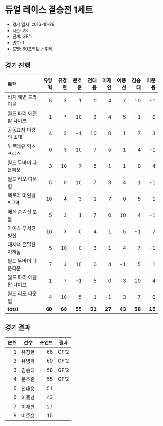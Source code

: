 # 듀얼 레이스 결승전 1세트

- 경기 일시: 2016-10-29
- 시즌: 23
- 단계: GF/1
- 번호: 1
- 포맷: 60포인트 선취제





## 경기 진행

| 트랙 | 유영혁 | 유창현 | 문호준 | 전대웅 | 이재인 | 이중선 | 김승태 | 이준용 |
|:---|---:|---:|---:|---:|---:|---:|---:|---:|
| 비치 해변 드라이브 | 5 | 3 | 1 | 0 | 4 | 7 | 10 | -1 |
| 월드 파리 에펠탑 다이브 | 1 | 7 | 10 | 3 | 4 | 5 | -1 | 0 |
| 공동묘지 마왕의 초대 | 4 | 5 | -1 | 10 | 0 | 1 | 7 | 3 |
| 노르테유 익스프레스 | 0 | 3 | 10 | 7 | 5 | 1 | 4 | -1 |
| 월드 두바이 다운타운 | 3 | 10 | 7 | 5 | -1 | 1 | 0 | 4 |
| 월드 리오 다운힐 | 5 | 0 | 10 | 7 | 3 | 4 | 1 | -1 |
| 팩토리 미완성 5구역 | 10 | 4 | 3 | -1 | 7 | 0 | 5 | 1 |
| 해적 숨겨진 보물 | 5 | 3 | 1 | 7 | 0 | 10 | 4 | -1 |
| 아이스 부서진 빙산 | 10 | 3 | 0 | 4 | 1 | 5 | -1 | 7 |
| 대저택 은밀한 지하실 | 5 | 10 | 0 | 3 | 1 | 4 | 7 | -1 |
| 월드 두바이 다운타운 | 7 | 3 | 10 | 0 | 4 | -1 | 5 | 1 |
| 월드 파리 에펠탑 다이브 | 1 | 7 | -1 | 5 | 0 | 3 | 10 | 4 |
| 월드 리오 다운힐 | 4 | 10 | 5 | 1 | -1 | 3 | 7 | 0 |
| __total__ | __60__ | __68__ | __55__ | __51__ | __27__ | __43__ | __58__ | __15__ |




## 경기 결과

| 순위 | 선수 | 포인트 | 결과 |
|---:|:---:|---:|:---:|
| 1 | 유창현 | 68 | GF/2 |
| 2 | 유영혁 | 60 | GF/2 |
| 3 | 김승태 | 58 | GF/2 |
| 4 | 문호준 | 55 | GF/2 |
| 5 | 전대웅 | 51 |  |
| 6 | 이중선 | 43 |  |
| 7 | 이재인 | 27 |  |
| 8 | 이준용 | 15 |  |

